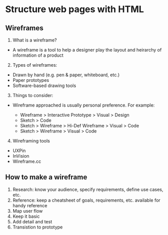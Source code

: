 # Structure web pages with HTML

## Wireframes

1. What is a wireframe?

  - A wireframe is a tool to help a designer play the layout and heirarchy of information of a product

2. Types of wireframes:

  - Drawn by hand (e.g. pen & paper, whiteboard, etc.)
  - Paper prototypes
  - Software-based drawing tools

3. Things to consider:

  - Wireframe approached is usually personal preference. For example:

    - Wireframe > Interactive Prototype > Visual > Design
    - Sketch > Code
    - Sketch > Wireframe > Hi-Def Wireframe > Visual > Code
    - Sketch > Wireframe > Visual > Code

4. Wireframing tools

  - UXPin
  - InVision
  - Wireframe.cc

## How to make a wireframe

1. Research: know your audience, specify requirements, define use cases, etc.
2. Reference: keep a cheatsheet of goals, requirements, etc. available for handy reference
3. Map user flow
4. Keep it basic
5. Add detail and test
6. Transistion to prototype